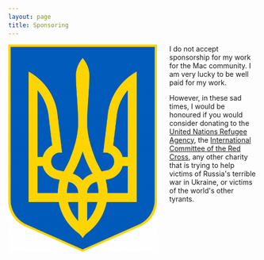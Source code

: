 ```yaml
---
layout: page
title: Sponsoring
---
```


<img align="left" style="margin-right:25px;margin-bottom:50px" src="/assets/images/ukraine-heart.png" width="300" />

I do not accept sponsorship for my work for the Mac community. I am very lucky to be well paid for my work.

However, in these sad times, I would be honoured if you would consider donating to the [United Nations Refugee Agency][1], the [International Committee of the Red Cross][2], any other charity that is trying to help victims of Russia's terrible war in Ukraine, or victims of the world's other tyrants.

[1]: https://donate.unhcr.org/int/en/ukraine-emergency
[2]: https://www.icrc.org/en/donate/ukraine
